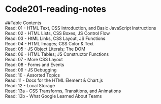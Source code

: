 # Code201-reading-notes
##Table Contents<br>
Read: 01 - HTML Text, CSS Introduction, and Basic JavaScript Instructions<br>
Read: 02 - HTML Lists, CSS Boxes, JS Control Flow<br>
Read: 03 - HtML Links, CSS Layout, JS Functions<br>
Read: 04 - HTML Images; CSS Color & Text<br>
Read: 05 - JS Object Literals; The DOM<br>
Read: 06 - HTML Tables; JS Constructor Functions<br>
Read: 07 - More CSS Layout<br>
Read: 08 - Forms and Events<br>
Read: 09 - JS Debugging<br>
Read: 10 - Assorted Topics<br>
Read: 11 - Docs for the HTML <canvas> Element & Chart.js<br>
Read: 12 - Local Storage<br>
Read: 13a - CSS Transforms, Transitions, and Animations<br>
Read: 13b - What Google Learned About Teams<br>
